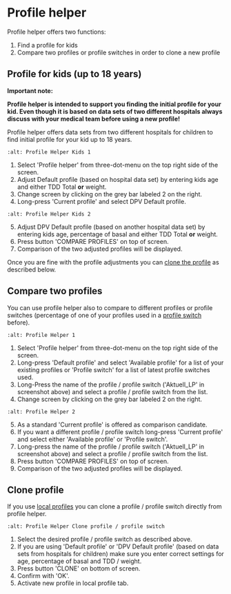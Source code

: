 # Profile helper

Profile helper offers two functions:

1. Find a profile for kids
2. Compare two profiles or profile switches in order to clone a new profile

## Profile for kids (up to 18 years)

**Important note:**

**Profile helper is intended to support you finding the initial profile for your kid. Even though it is based on data sets of two different hospitals always discuss with your medical team before using a new profile!**

Profile helper offers data sets from two different hospitals for children to find initial profile for your kid up to 18 years.

```{image} ../images/ProfileHelperKids1.png
:alt: Profile Helper Kids 1
```

1. Select 'Profile helper' from three-dot-menu on the top right side of the screen.
2. Adjust Default profile (based on hospital data set) by entering kids age and either TDD Total **or** weight.
3. Change screen by clicking on the grey bar labeled 2 on the right.
4. Long-press 'Current profile' and select DPV Default profile.

```{image} ../images/ProfileHelperKids2.png
:alt: Profile Helper Kids 2
```

5. Adjust DPV Default profile (based on another hospital data set) by entering kids age, percentage of basal and either TDD Total **or** weight.
6. Press button 'COMPARE PROFILES' on top of screen.
7. Comparison of the two adjusted profiles will be displayed.

Once you are fine with the profile adjustments you can [clone the profile](../Configuration/profilehelper#clone-profile) as described below.

## Compare two profiles

You can use profile helper also to compare to different profiles or profile switches (percentage of one of your profiles used in a [profile switch](../Usage/Profiles.md) before).

```{image} ../images/ProfileHelper1.png
:alt: Profile Helper 1
```

1. Select 'Profile helper' from three-dot-menu on the top right side of the screen.
2. Long-press 'Default profile' and select 'Available profile' for a list of your existing profiles or 'Profile switch' for a list of latest profile switches used.
3. Long-Press the name of the profile / profile switch ('Aktuell_LP' in screenshot above) and select a profile / profile switch from the list.
4. Change screen by clicking on the grey bar labeled 2 on the right.

```{image} ../images/ProfileHelper2.png
:alt: Profile Helper 2
```

5. As a standard 'Current profile' is offered as comparison candidate.
6. If you want a different profile / profile switch long-press 'Current profile' and select either 'Available profile' or 'Profile switch'.
7. Long-press the name of the profile / profile switch ('Aktuell_LP' in screenshot above) and select a profile / profile switch from the list.
8. Press button 'COMPARE PROFILES' on top of screen.
9. Comparison of the two adjusted profiles will be displayed.

## Clone profile

If you use [local profiles](../Configuration/Config-Builder#local-profile) you can clone a profile / profile switch directly from profile helper.

```{image} ../images/ProfileHelperClone.png
:alt: Profile Helper Clone profile / profile switch
```

1. Select the desired profile / profile switch as described above.
2. If you are using 'Default profile' or 'DPV Default profile' (based on data sets from hospitals for children) make sure you enter correct settings for age, percentage of basal and TDD / weight.
3. Press button 'CLONE' on bottom of screen.
4. Confirm with 'OK'.
5. Activate new profile in local profile tab.
